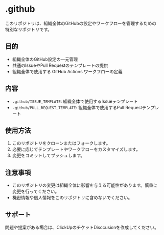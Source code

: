 # .github

このリポジトリは、組織全体のGitHubの設定やワークフローを管理するための特別なリポジトリです。


## 目的

- 組織全体のGitHub設定の一元管理
- 共通のIssueやPull Requestのテンプレートの提供
- 組織全体で使用する GitHub Actions ワークフローの定義

## 内容

- `.github/ISSUE_TEMPLATE`: 組織全体で使用するIssueテンプレート
- `.github/PULL_REQUEST_TEMPLATE`: 組織全体で使用するPull Requestテンプレート

## 使用方法

1. このリポジトリをクローンまたはフォークします。
2. 必要に応じてテンプレートやワークフローをカスタマイズします。
3. 変更をコミットしてプッシュします。

## 注意事項

- このリポジトリの変更は組織全体に影響を与える可能性があります。慎重に変更を行ってください。
- 機密情報や個人情報をこのリポジトリに含めないでください。

## サポート

問題や提案がある場合は、ClickUpのチケットDisccusionを作成してください。
